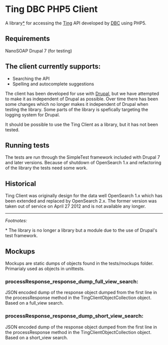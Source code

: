 Ting DBC PHP5 Client
====================
A library[*](#star_mark) for accessing the [Ting][] API developed by [DBC][]
using PHP5.

Requirements
------------
NanoSOAP
Drupal 7 (for testing)

The client currently supports:
------------------------------
* Searching the API
* Spelling and autocomplete suggestions

The client has been developed for use with [Drupal][], but we have
attempted to make it as independent of Drupal as possible. Over time there has
been some changes which no longer makes it independent of Drupal when testing
the library. Some parts of the library is spefically targeting the logging
system for Drupal.

It should be possible to use the Ting Client as a library, but it has not been
tested.

Running tests
-------------
The tests are run through the SimpleTest framework included with Drupal 7
and later versions. Because of shutdown of OpenSearch 1.x and refactoring of
the library the tests need some work.

Historical
----------
Ting Client was originally design for the data well OpenSearch 1.x which has
been extended and replaced by OpenSearch 2.x. The former version was taken out
of service on April 27 2012 and is not available any longer.


[Ting]: http://ting.dk/
[DBC]: http://dbc.dk/
[Drupal]: http://drupal.org/
--------------
*Footnotes:*

<a name="star_mark"> * </a>The library is no longer a library but a module due to the use of Drupal's test framework.

Mockups
-------
Mockups are static dumps of objects found in the tests/mockups folder. Primarialy used as objects in unittests.

### processResponse_response_dump_full_view_search:
JSON encoded dump of the response object dumped from the first line in the processResponse method in the TingClientObjectCollection object.
Based on a full_view search.

### processResponse_response_dump_short_view_search:
JSON encoded dump of the response object dumped from the first line in the processResponse method in the TingClientObjectCollection object.
Based on a short_view search.
